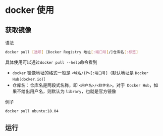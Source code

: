 # docker 使用

## 获取镜像

语法

```bash
docker pull [选项] [Docker Registry 地址[:端口号]/]仓库名[:标签]
```

具体使用可以通过`docker pull --help`命令看到

- `docker` 镜像地址的格式一般是 `<域名/IP>[:端口号]`（默认地址是 `Docker Hub(docker.io)`）
- 仓库名：仓库名是两段式名称，即 `<用户名>/<软件名>`。对于` Docker Hub`，如果不给出用户名，则默认为 `library`，也就是官方镜像

例子

```bash
docker pull ubuntu:18.04
```

## 运行

